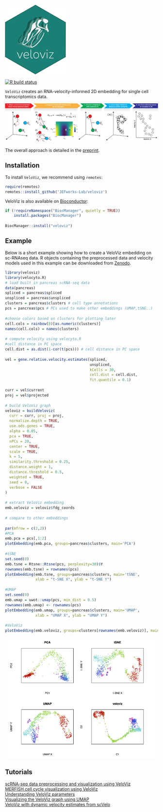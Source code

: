 
<a href="https://jef.works/veloviz/"><img src="https://github.com/JEFworks-Lab/veloviz/blob/package_extras/docs/img/logo_final.png" width="200"/></a>

<!-- badges: start -->
[![R build status](https://github.com/JEFworks/veloviz/workflows/R-CMD-check/badge.svg)](https://github.com/JEFworks/veloviz/actions)
<!-- badges: end -->


`VeloViz` creates an RNA-velocity-informed 2D embedding for single cell transcriptomics data.

![](https://github.com/JEFworks-Lab/veloviz/blob/package_extras/docs/img/readme_schematic.png)

The overall approach is detailed in the [preprint](https://www.biorxiv.org/content/10.1101/2021.01.28.425293v2).

## Installation

To install `VeloViz`, we recommend using `remotes`:

``` r
require(remotes)
remotes::install_github('JEFworks-Lab/veloviz')
```

VeloViz is also available on [Bioconductor](https://bioconductor.org/packages/veloviz):

``` r
if (!requireNamespace("BiocManager", quietly = TRUE))
    install.packages("BiocManager")

BiocManager::install("veloviz")

```


## Example

Below is a short example showing how to create a VeloViz embedding on sc-RNAseq data. R objects containing the preprocessed data and velocity models used in this example can be downloaded from [Zenodo](https://doi.org/10.5281/zenodo.4632471).   

``` r
library(veloviz)
library(velocyto.R)
# load built in pancreas scRNA-seq data
data(pancreas)
spliced = pancreas$spliced
unspliced = pancreas$unspliced
clusters = pancreas$clusters # cell type annotations
pcs = pancreas$pcs # PCs used to make other embeddings (UMAP,tSNE..)

#choose colors based on clusters for plotting later
cell.cols = rainbow(8)[as.numeric(clusters)]
names(cell.cols) = names(clusters)

# compute velocity using velocyto.R
#cell distance in PC space
cell.dist = as.dist(1-cor(t(pcs))) # cell distance in PC space

vel = gene.relative.velocity.estimates(spliced,
                                       unspliced,
                                       kCells = 30,
                                       cell.dist = cell.dist,
                                       fit.quantile = 0.1)

curr = vel$current
proj = vel$projected

# build VeloViz graph
veloviz = buildVeloviz(
  curr = curr, proj = proj,
  normalize.depth = TRUE,
  use.ods.genes = TRUE,
  alpha = 0.05,
  pca = TRUE,
  nPCs = 20,
  center = TRUE,
  scale = TRUE,
  k = 5,
  similarity.threshold = 0.25,
  distance.weight = 1,
  distance.threshold = 0.5,
  weighted = TRUE,
  seed = 0,
  verbose = FALSE
)

# extract VeloViz embedding
emb.veloviz = veloviz$fdg_coords

# compare to other embeddings

par(mfrow = c(2,2))
#PCA
emb.pca = pcs[,1:2]
plotEmbedding(emb.pca, groups=pancreas$clusters, main='PCA')

#tSNE
set.seed(0)
emb.tsne = Rtsne::Rtsne(pcs, perplexity=30)$Y
rownames(emb.tsne) = rownames(pcs)
plotEmbedding(emb.tsne, groups=pancreas$clusters, main='tSNE',
              xlab = "t-SNE X", ylab = "t-SNE Y")

#UMAP
set.seed(0)
emb.umap = uwot::umap(pcs, min_dist = 0.5)
rownames(emb.umap) <- rownames(pcs)
plotEmbedding(emb.umap, groups=pancreas$clusters, main='UMAP',
              xlab = "UMAP X", ylab = "UMAP Y")

#VeloViz
plotEmbedding(emb.veloviz, groups=clusters[rownames(emb.veloviz)], main='veloviz')

```
![](https://github.com/JEFworks-Lab/veloviz/blob/package_extras/docs/img/readme_example.png)

## Tutorials
[scRNA-seq data preprocessing and visualization using VeloViz](https://github.com/JEFworks-Lab/veloviz/blob/package_extras/docs/pancreas.md)  
[MERFISH cell cycle visualization using VeloViz](https://github.com/JEFworks-Lab/veloviz/blob/package_extras/docs/merfish.md)  
[Understanding VeloViz parameters](https://github.com/JEFworks-Lab/veloviz/blob/package_extras/docs/simulation.md) \
[Visualizing the VeloViz graph using UMAP](https://github.com/JEFworks-Lab/veloviz/blob/package_extras/docs/umap.md) \
[VeloViz with dynamic velocity estimates from scVelo](https://github.com/JEFworks-Lab/veloviz/blob/package_extras/docs/scVeloVignette.md)
